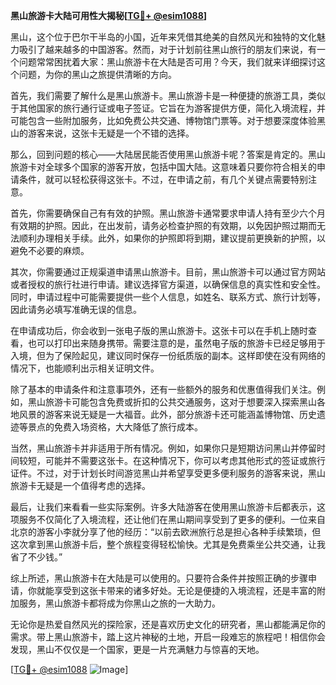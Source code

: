 **黑山旅游卡大陆可用性大揭秘[[TG💪+ @esim1088](https://t.me/s/esim1088)]**

黑山，这个位于巴尔干半岛的小国，近年来凭借其绝美的自然风光和独特的文化魅力吸引了越来越多的中国游客。然而，对于计划前往黑山旅行的朋友们来说，有一个问题常常困扰着大家：黑山旅游卡在大陆是否可用？今天，我们就来详细探讨这个问题，为你的黑山之旅提供清晰的方向。

首先，我们需要了解什么是黑山旅游卡。黑山旅游卡是一种便捷的旅游工具，类似于其他国家的旅行通行证或电子签证。它旨在为游客提供方便，简化入境流程，并可能包含一些附加服务，比如免费公共交通、博物馆门票等。对于想要深度体验黑山的游客来说，这张卡无疑是一个不错的选择。

那么，回到问题的核心——大陆居民能否使用黑山旅游卡呢？答案是肯定的。黑山旅游卡对全球多个国家的游客开放，包括中国大陆。这意味着只要你符合相关的申请条件，就可以轻松获得这张卡。不过，在申请之前，有几个关键点需要特别注意。

首先，你需要确保自己有有效的护照。黑山旅游卡通常要求申请人持有至少六个月有效期的护照。因此，在出发前，请务必检查护照的有效期，以免因护照过期而无法顺利办理相关手续。此外，如果你的护照即将到期，建议提前更换新的护照，以避免不必要的麻烦。

其次，你需要通过正规渠道申请黑山旅游卡。目前，黑山旅游卡可以通过官方网站或者授权的旅行社进行申请。建议选择官方渠道，以确保信息的真实性和安全性。同时，申请过程中可能需要提供一些个人信息，如姓名、联系方式、旅行计划等，因此请务必填写准确无误的信息。

在申请成功后，你会收到一张电子版的黑山旅游卡。这张卡可以在手机上随时查看，也可以打印出来随身携带。需要注意的是，虽然电子版的旅游卡已经足够用于入境，但为了保险起见，建议同时保存一份纸质版的副本。这样即使在没有网络的情况下，也能顺利出示相关证明文件。

除了基本的申请条件和注意事项外，还有一些额外的服务和优惠值得我们关注。例如，黑山旅游卡可能包含免费或折扣的公共交通服务，这对于想要深入探索黑山各地风景的游客来说无疑是一大福音。此外，部分旅游卡还可能涵盖博物馆、历史遗迹等景点的免费入场资格，大大降低了旅行成本。

当然，黑山旅游卡并非适用于所有情况。例如，如果你只是短期访问黑山并停留时间较短，可能并不需要这张卡。在这种情况下，你可以考虑其他形式的签证或旅行证件。不过，对于计划长时间游览黑山并希望享受更多便利服务的游客来说，黑山旅游卡无疑是一个值得考虑的选择。

最后，让我们来看看一些实际案例。许多大陆游客在使用黑山旅游卡后都表示，这项服务不仅简化了入境流程，还让他们在黑山期间享受到了更多的便利。一位来自北京的游客小李就分享了他的经历：“以前去欧洲旅行总是担心各种手续繁琐，但这次拿到黑山旅游卡后，整个旅程变得轻松愉快。尤其是免费乘坐公共交通，让我省了不少钱。”

综上所述，黑山旅游卡在大陆是可以使用的。只要符合条件并按照正确的步骤申请，你就能享受到这张卡带来的诸多好处。无论是便捷的入境流程，还是丰富的附加服务，黑山旅游卡都将成为你黑山之旅的一大助力。

无论你是热爱自然风光的探险家，还是喜欢历史文化的研究者，黑山都能满足你的需求。带上黑山旅游卡，踏上这片神秘的土地，开启一段难忘的旅程吧！相信你会发现，黑山不仅仅是一个国家，更是一片充满魅力与惊喜的天地。

[[TG💪+ @esim1088](https://t.me/s/esim1088) ![Image](https://i.postimg.cc/4NQfJmqS/Snipaste-2025-05-13-00-14-12.png)]